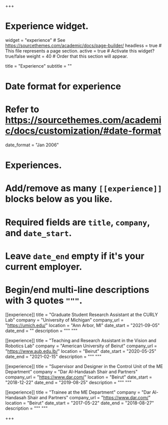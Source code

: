 +++
# Experience widget.
widget = "experience"  # See https://sourcethemes.com/academic/docs/page-builder/
headless = true  # This file represents a page section.
active = true  # Activate this widget? true/false
weight = 40  # Order that this section will appear.

title = "Experience"
subtitle = ""

# Date format for experience
#   Refer to https://sourcethemes.com/academic/docs/customization/#date-format
date_format = "Jan 2006"

# Experiences.
#   Add/remove as many `[[experience]]` blocks below as you like.
#   Required fields are `title`, `company`, and `date_start`.
#   Leave `date_end` empty if it's your current employer.
#   Begin/end multi-line descriptions with 3 quotes `"""`.
[[experience]]
  title = "Graduate Student Research Assistant at the CURLY Lab"
  company = "University of Michigan"
  company_url = "https://umich.edu/"
  location = "Ann Arbor, MI"
  date_start = "2021-09-05"
  date_end = ""
  description = """
  """

[[experience]]
  title = "Teaching and Research Assistant in the Vision and Robotics Lab"
  company = "American University of Beirut"
  company_url = "https://www.aub.edu.lb/"
  location = "Beirut"
  date_start = "2020-05-25"
  date_end = "2021-02-15"
  description = """
  """
  
[[experience]]
  title = "Supervisor and Designer in the Control Unit of the ME Department"
  company = "Dar Al-Handasah Shair and Partners"
  company_url = "https://www.dar.com/"
  location = "Beirut"
  date_start = "2018-12-22"
  date_end = "2019-08-25"
  description = """
  """

[[experience]]
  title = "Trainee at the ME Department"
  company = "Dar Al-Handasah Shair and Partners"
  company_url = "https://www.dar.com/"
  location = "Beirut"
  date_start = "2017-05-22"
  date_end = "2018-08-27"
  description = """
  """

+++
